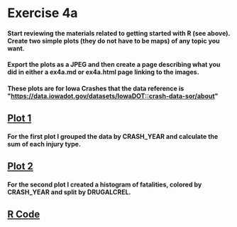 # Exercise 4a

#### Start reviewing the materials related to getting started with R (see above).  Create two simple plots (they do not have to be maps) of any topic you want. 
#### Export the plots as a JPEG and then create a page describing what you did in either a ex4a.md or ex4a.html page linking to the images. 


#### These plots are for Iowa Crashes that the data reference is "https://data.iowadot.gov/datasets/IowaDOT::crash-data-sor/about"

## [Plot 1](ex4a.map1)

#### For the first plot I grouped the data by CRASH_YEAR and calculate the sum of each injury type.

## [Plot 2](ex4a.map2)

#### For the second plot I created a histogram of fatalities, colored by CRASH_YEAR and split by DRUGALCREL.

## [R Code](ex4a.R)
